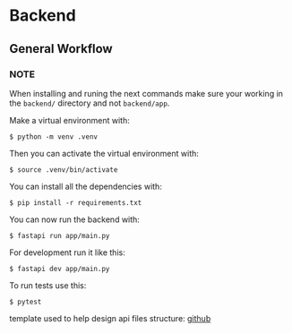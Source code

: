 # Backend

## General Workflow

### NOTE

When installing and runing the next commands make sure your working in the `backend/` directory and not `backend/app`.

Make a virtual environment with:

```console
$ python -m venv .venv
```

Then you can activate the virtual environment with:

```console
$ source .venv/bin/activate
```

You can install all the dependencies with:

```console
$ pip install -r requirements.txt
```

You can now run the backend with:

```console
$ fastapi run app/main.py
```

For development run it like this:

```console
$ fastapi dev app/main.py
```

To run tests use this:

```console
$ pytest
```

template used to help design api files structure:
[github](https://github.com/fastapi/full-stack-fastapi-template)
